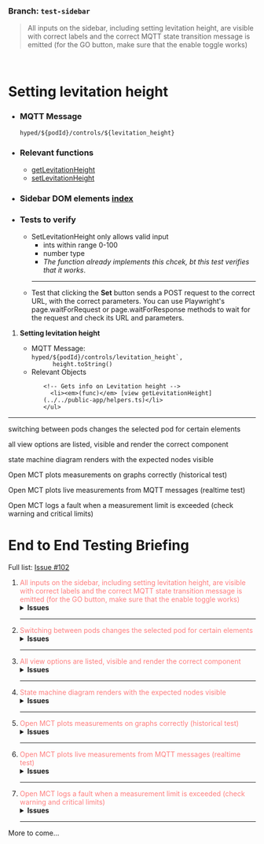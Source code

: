 ### Branch: `test-sidebar`

<blockquote>All inputs on the sidebar, including setting levitation height, are visible with correct labels and the correct MQTT state transition message is emitted (for the GO button, make sure that the enable toggle works)</blockquote>
<br>

# Setting levitation height

- ### MQTT Message
  ```
  hyped/${podId}/controls/${levitation_height}
  ```
- ### Relevant functions

  - [getLevitationHeight](../../public-app/helpers.ts)
  - [setLevitationHeight](../../server/src/modules/controls/PodControls.service.ts)

- ### Sidebar DOM elements [index](../../ui/app/components/sidebar)

- ### Tests to verify
  - SetLevitationHeight only allows valid input
    - ints within range 0-100
    - number type
    - <em>The function already implements this chcek, bt this test verifies that it works</em>.
    <hr>
  - Test that clicking the <strong>Set</strong> button sends a <stromg>POST</strong> request to the correct URL, with the correct parameters. You can use Playwright's page.waitForRequest or page.waitForResponse methods to wait for the request and check its URL and parameters.

<ol>
  <li><strong>Setting levitation height</strong></li>
  <ul>
    <li>MQTT Message:<br><code>hyped/${podId}/controls/levitation_height`,
      height.toString()</code></li>
    <li>Relevant Objects</li>
    <ul>
    
    <!-- Gets info on Levitation height -->
      <li><em>(func)</em> [view getLevitationHeight](../../public-app/helpers.ts)</li>
    </ul>
  </ul>
</ol>

<hr>

switching between pods changes the selected pod for certain elements

all view options are listed, visible and render the correct component

state machine diagram renders with the expected nodes visible

Open MCT plots measurements on graphs correctly (historical test)

Open MCT plots live measurements from MQTT messages (realtime test)

Open MCT logs a fault when a measurement limit is exceeded (check warning and critical limits)

# End to End Testing Briefing

Full list: [Issue #102](https://github.com/Hyp-ed/hyped-2024/issues/102)

<ol>
<li><span class="totest">All inputs on the sidebar, including setting levitation height, are visible with correct labels and the correct MQTT state transition message is emitted (for the GO button, make sure that the enable toggle works)
</span>
<details>
  <summary>Issues</summary>
  <ul>
    <li>Setting Levitation Height</li>
    <li>Correct Labels Visible</li>
    <li>MQTT State Transition Message Emitted (<em>Enable Toggle should work for 'GO' button</em>)</li>
  </ul>
</details>

</li>
<hr>

<li><span class="totest">Switching between pods changes the selected pod for certain elements</span>
<details>
  <summary>Issues</summary>
  <ul>
    <li>Setting Levitation Height</li>
    <li>Correct Labels Visible</li>
    <li>MQTT State Transition Message Emitted (<em>Enable Toggle should work for 'GO' button</em>)</li>
  </ul>
</details>
</li>
<hr>

<li><span class="totest">All view options are listed, visible and render the correct component</span>
<details>
  <summary>Issues</summary>
  <ul>
    <li>Setting Levitation Height</li>
    <li>Correct Labels Visible</li>
    <li>MQTT State Transition Message Emitted (<em>Enable Toggle should work for 'GO' button</em>)</li>
  </ul>
</details>
</li>
<hr>

<li><span class="totest">State machine diagram renders with the expected nodes visible</span>
<details>
  <summary>Issues</summary>
  <ul>
  </ul>
</details>
</li>
<hr>

<li><span class="totest">Open MCT plots measurements on graphs correctly (historical test)</span>
<details>
  <summary>Issues</summary>
  <ul>
  </ul>
</details>
</li>
<hr>

<li><span class="totest">Open MCT plots live measurements from MQTT messages (realtime test)</span>
<details>
  <summary>Issues</summary>
  <ul>
  </ul>
</details>
</li>
<hr>

<li><span class="totest">Open MCT logs a fault when a measurement limit is exceeded (check warning and critical limits)</span>
<details>
  <summary>Issues</summary>
  <ul>
  </ul>
</details>
</li>
<hr>
</ol>

<span>More to come...</span>

</ol>

<style>
  .totest {
    color: #FF7F7F;
  }
  .doing {
    color: #00BFFF;
    font-weight: bold;
  }
  .done {
    color: lime;
    text-decoration: underline;
  }
  summary {
    font-size: 14px;
    font-weight: bold;
  }
</style>
